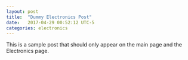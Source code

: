 ```yaml
---
layout: post
title:  "Dummy Electronics Post"
date:   2017-04-29 00:52:12 UTC-5    
categories: electronics
---
```

This is a sample post that should only appear on the main page and the Electronics page.